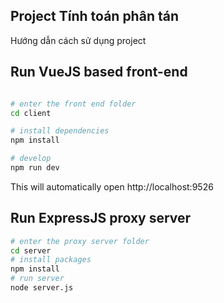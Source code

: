 ## Project Tính toán phân tán

Hướng dẫn cách sử dụng project

## Run VueJS based front-end
``` bash

# enter the front end folder
cd client

# install dependencies
npm install

# develop
npm run dev
```
This will automatically open http://localhost:9526

## Run ExpressJS proxy server
``` bash
# enter the proxy server folder
cd server
# install packages
npm install
# run server
node server.js
```
